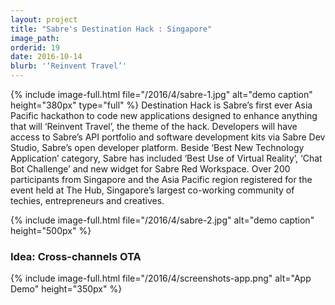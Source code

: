 ```yaml
---
layout: project
title: "Sabre's Destination Hack : Singapore"
image_path: 
orderid: 19
date: 2016-10-14
blurb: '‘Reinvent Travel’'
---
```

{% include image-full.html file="/2016/4/sabre-1.jpg" alt="demo caption" height="380px" type="full" %}
Destination Hack is Sabre’s first ever Asia Pacific hackathon to code new applications designed to enhance anything that will ‘Reinvent Travel’, the theme of the hack. Developers will have access to Sabre’s API portfolio and software development kits via Sabre Dev Studio, Sabre’s open developer platform. Beside ‘Best New Technology Application’ category, Sabre has included ‘Best Use of Virtual Reality’, ‘Chat Bot Challenge’ and new widget for Sabre Red Workspace. Over 200 participants from Singapore and the Asia Pacific region registered for the event held at The Hub, Singapore’s largest co-working community of techies, entrepreneurs and creatives.  
<!--more-->
{% include image-full.html file="/2016/4/sabre-2.jpg" alt="demo caption" height="500px" %}

### Idea: Cross-channels OTA
{% include image-full.html file="/2016/4/screenshots-app.png" alt="App Demo" height="350px" %}
 

 

 




